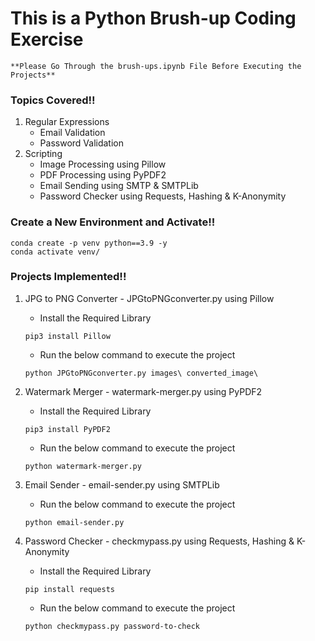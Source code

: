 # This is a Python Brush-up Coding Exercise
```**Please Go Through the brush-ups.ipynb File Before Executing the Projects**```
### Topics Covered!!

1. Regular Expressions
    * Email Validation
    * Password Validation
2. Scripting
    * Image Processing using Pillow
    * PDF Processing using PyPDF2
    * Email Sending using SMTP & SMTPLib
    * Password Checker using Requests, Hashing & K-Anonymity


### Create a New Environment and Activate!!

```
conda create -p venv python==3.9 -y
conda activate venv/
```

### Projects Implemented!!

1. JPG to PNG Converter - JPGtoPNGconverter.py using Pillow
    * Install the Required Library
    ```
    pip3 install Pillow
    ```
    * Run the below command to execute the project
    ```
    python JPGtoPNGconverter.py images\ converted_image\
    ```

2. Watermark Merger - watermark-merger.py using PyPDF2
    * Install the Required Library
    ```
    pip3 install PyPDF2
    ```
    * Run the below command to execute the project
    ```
    python watermark-merger.py
    ```

3. Email Sender - email-sender.py using SMTPLib
    * Run the below command to execute the project
    ```
    python email-sender.py
    ```

4. Password Checker - checkmypass.py using Requests, Hashing & K-Anonymity
    * Install the Required Library
    ```
    pip install requests
    ```
    * Run the below command to execute the project
    ```
    python checkmypass.py password-to-check
    ```